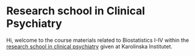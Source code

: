 # Research school in Clinical Psychiatry

Hi, welcome to the course materials related to Biostatistics I-IV within the [research school in clinical psychiatry](https://staff.ki.se/doctoral-education/research-schools/research-school-for-clinicians-in-psychiatry-ki-region-stockholm) given at Karolinska Institutet.
